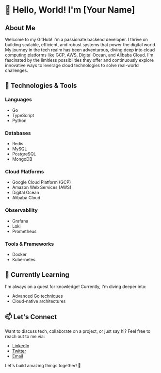 # 👋 Hello, World! I'm [Your Name]

## About Me

Welcome to my GitHub! I'm a passionate backend developer. I thrive on building scalable, efficient, and robust systems that power the digital world. My journey in the tech realm has been adventurous, diving deep into cloud computing platforms like GCP, AWS, Digital Ocean, and Alibaba Cloud. I'm fascinated by the limitless possibilities they offer and continuously explore innovative ways to leverage cloud technologies to solve real-world challenges.

## 🚀 Technologies & Tools

### Languages
- Go
- TypeScript
- Python

### Databases
- Redis
- MySQL
- PostgreSQL
- MongoDB

### Cloud Platforms
- Google Cloud Platform (GCP)
- Amazon Web Services (AWS)
- Digital Ocean
- Alibaba Cloud

### Observability
- Grafana
- Loki
- Prometheus

### Tools & Frameworks
- Docker
- Kubernetes

## 🌱 Currently Learning

I'm always on a quest for knowledge! Currently, I'm diving deeper into:
- Advanced Go techniques
- Cloud-native architectures

## 📫 Let's Connect

Want to discuss tech, collaborate on a project, or just say hi? Feel free to reach out to me via:
- [LinkedIn](https://www.linkedin.com/in/suhriar/)
- [Twitter](https://twitter.com/suhriar_)
- [Email](mochamad.suhri@gmail.com)

Let's build amazing things together! 🚀
